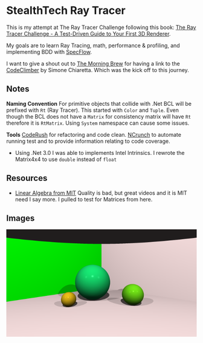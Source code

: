 # StealthTech Ray Tracer

This is my attempt at The Ray Tracer Challenge following this book: [The Ray Tracer Challenge - A Test-Driven Guide to Your First 3D Renderer](https://www.barnesandnoble.com/w/the-ray-tracer-challenge-jamis-buck/1127035142).

My goals are to learn Ray Tracing, math, performance & profiling, and implementing BDD with [SpecFlow](https://specflow.org/).

I want to give a shout out to [The Morning Brew](http://blog.cwa.me.uk/) for having a link to the [CodeClimber](http://codeclimber.net.nz/tags/raytracer-challenge) by Simone Chiaretta. Which was the kick off to this journey.

## Notes

**Naming Convention** For primitive objects that collide with .Net BCL will be prefixed with `Rt` (Ray Tracer). This started with `Color` and `Tuple`. Even though the BCL does not have a `Matrix` for consistency matrix will have `Rt` therefore it is  `RtMatrix`. Using `System` namespace can cause some issues.

**Tools** [CodeRush](https://www.devexpress.com/Products/CodeRush/) for refactoring and code clean. [NCrunch](https://www.ncrunch.net/) to automate running test and to provide information relating to code coverage.

* Using .Net 3.0 I was able to implements Intel Intrinsics. I rewrote the Matrix4x4 to use `double` instead of `float`

## Resources

* [Linear Algebra from MIT](https://ocw.mit.edu/courses/mathematics/18-06sc-linear-algebra-fall-2011/) Quality is bad, but great videos and it is MIT need I say more. I pulled to test for Matrices from here.

## Images

![alt text](https://raw.githubusercontent.com/y2k4life/StealthTechRayTracer/master/Images/multi-lights.png "Chapter 7 & 8 With Multi-Lights")
